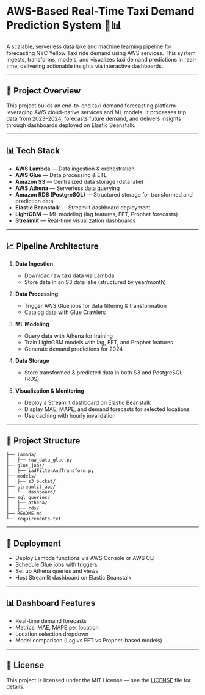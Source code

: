 # AWS-Based Real-Time Taxi Demand Prediction System 🚖📊

A scalable, serverless data lake and machine learning pipeline for forecasting NYC Yellow Taxi ride demand using AWS services. This system ingests, transforms, models, and visualizes taxi demand predictions in real-time, delivering actionable insights via interactive dashboards.

---

## 📌 Project Overview

This project builds an end-to-end taxi demand forecasting platform leveraging AWS cloud-native services and ML models. It processes trip data from 2023–2024, forecasts future demand, and delivers insights through dashboards deployed on Elastic Beanstalk.

---

## 📊 Tech Stack

- **AWS Lambda** — Data ingestion & orchestration  
- **AWS Glue** — Data processing & ETL  
- **Amazon S3** — Centralized data storage (data lake)  
- **AWS Athena** — Serverless data querying  
- **Amazon RDS (PostgreSQL)** — Structured storage for transformed and prediction data  
- **Elastic Beanstalk** — Streamlit dashboard deployment  
- **LightGBM** — ML modeling (lag features, FFT, Prophet forecasts)  
- **Streamlit** — Real-time visualization dashboards  

---

## 📈 Pipeline Architecture  

1. **Data Ingestion**  
   - Download raw taxi data via Lambda
   - Store data in an S3 data lake (structured by year/month)

2. **Data Processing**  
   - Trigger AWS Glue jobs for data filtering & transformation
   - Catalog data with Glue Crawlers

3. **ML Modeling**  
   - Query data with Athena for training
   - Train LightGBM models with lag, FFT, and Prophet features
   - Generate demand predictions for 2024

4. **Data Storage**  
   - Store transformed & predicted data in both S3 and PostgreSQL (RDS)

5. **Visualization & Monitoring**  
   - Deploy a Streamlit dashboard on Elastic Beanstalk  
   - Display MAE, MAPE, and demand forecasts for selected locations  
   - Use caching with hourly invalidation  

---

## 📂 Project Structure

```
├── lambda/
│   ├── raw_data_glue.py
├── glue_jobs/
│   ├── iadFilterAndTransform.py
├── models/
│   ├── s3 bucket/
├── streamlit_app/
│   └── dashboard/
├── sql_queries/
│   ├── athena/
│   ├── rds/
├── README.md
└── requirements.txt
```

---

## 🚀 Deployment

- Deploy Lambda functions via AWS Console or AWS CLI  
- Schedule Glue jobs with triggers  
- Set up Athena queries and views  
- Host Streamlit dashboard on Elastic Beanstalk  

---

## 📊 Dashboard Features

- Real-time demand forecasts  
- Metrics: MAE, MAPE per location  
- Location selection dropdown  
- Model comparison (Lag vs FFT vs Prophet-based models)

---

## 📄 License

This project is licensed under the MIT License — see the [LICENSE](LICENSE) file for details.
